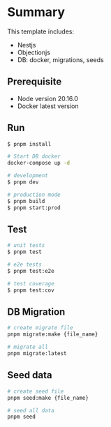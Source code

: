 # Summary
This template includes:
- Nestjs
- Objectionjs
- DB: docker, migrations, seeds

## Prerequisite
- Node version 20.16.0
- Docker latest version

## Run

```bash
$ pnpm install

# Start DB docker
docker-compose up -d

# development
$ pnpm dev

# production mode
$ pnpm build
$ pnpm start:prod
```

## Test

```bash
# unit tests
$ pnpm test

# e2e tests
$ pnpm test:e2e

# test coverage
$ pnpm test:cov
```

## DB Migration

```bash
# create migrate file
pnpm migrate:make {file_name}

# migrate all
pnpm migrate:latest
```

## Seed data

```bash
# create seed file
pnpm seed:make {file_name}

# seed all data
pnpm seed
```